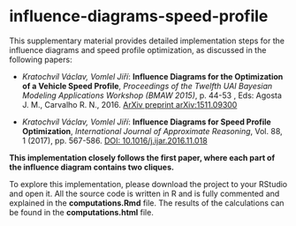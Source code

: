# influence-diagrams-speed-profile
This supplementary material provides detailed implementation steps for the influence diagrams and speed profile optimization, as discussed in the following papers:

* *Kratochvíl Václav, Vomlel Jiří*:  **Influence Diagrams for the Optimization of a Vehicle Speed Profile**, *Proceedings of the Twelfth UAI Bayesian Modeling Applications Workshop (BMAW 2015)*, p. 44-53 , Eds: Agosta J. M., Carvalho R. N., 2016. [ArXiv preprint arXiv:1511.09300](https://arxiv.org/pdf/1511.09300)

* *Kratochvíl Václav, Vomlel Jiří*:  **Influence Diagrams for Speed Profile Optimization**, *International Journal of Approximate Reasoning*, Vol. 88, 1 (2017), pp. 567-586. [DOI: 10.1016/j.ijar.2016.11.018](https://doi.org/10.1016/j.ijar.2016.11.018)

**This implementation closely follows the first paper, where each part of the influence diagram contains two cliques.**

To explore this implementation, please download the project to your RStudio and open it. All the source code is written in R and is fully commented and explained in the **computations.Rmd** file. The results of the calculations can be found in the **computations.html** file.